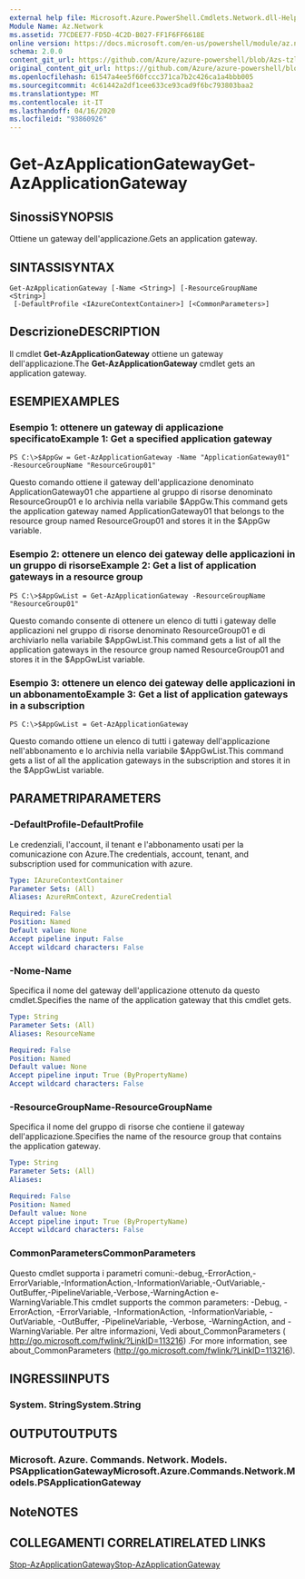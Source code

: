 ```yaml
---
external help file: Microsoft.Azure.PowerShell.Cmdlets.Network.dll-Help.xml
Module Name: Az.Network
ms.assetid: 77CDEE77-FD5D-4C2D-B027-FF1F6FF6618E
online version: https://docs.microsoft.com/en-us/powershell/module/az.network/get-azapplicationgateway
schema: 2.0.0
content_git_url: https://github.com/Azure/azure-powershell/blob/Azs-tzl/src/Network/Network/help/Get-AzApplicationGateway.md
original_content_git_url: https://github.com/Azure/azure-powershell/blob/Azs-tzl/src/Network/Network/help/Get-AzApplicationGateway.md
ms.openlocfilehash: 61547a4ee5f60fccc371ca7b2c426ca1a4bbb005
ms.sourcegitcommit: 4c61442a2df1cee633ce93cad9f6bc793803baa2
ms.translationtype: MT
ms.contentlocale: it-IT
ms.lasthandoff: 04/16/2020
ms.locfileid: "93860926"
---
```

# <span data-ttu-id="027ae-101">Get-AzApplicationGateway</span><span class="sxs-lookup"><span data-stu-id="027ae-101">Get-AzApplicationGateway</span></span>

## <span data-ttu-id="027ae-102">Sinossi</span><span class="sxs-lookup"><span data-stu-id="027ae-102">SYNOPSIS</span></span>
<span data-ttu-id="027ae-103">Ottiene un gateway dell'applicazione.</span><span class="sxs-lookup"><span data-stu-id="027ae-103">Gets an application gateway.</span></span>

## <span data-ttu-id="027ae-104">SINTASSI</span><span class="sxs-lookup"><span data-stu-id="027ae-104">SYNTAX</span></span>

```
Get-AzApplicationGateway [-Name <String>] [-ResourceGroupName <String>]
 [-DefaultProfile <IAzureContextContainer>] [<CommonParameters>]
```

## <span data-ttu-id="027ae-105">Descrizione</span><span class="sxs-lookup"><span data-stu-id="027ae-105">DESCRIPTION</span></span>
<span data-ttu-id="027ae-106">Il cmdlet **Get-AzApplicationGateway** ottiene un gateway dell'applicazione.</span><span class="sxs-lookup"><span data-stu-id="027ae-106">The **Get-AzApplicationGateway** cmdlet gets an application gateway.</span></span>

## <span data-ttu-id="027ae-107">ESEMPI</span><span class="sxs-lookup"><span data-stu-id="027ae-107">EXAMPLES</span></span>

### <span data-ttu-id="027ae-108">Esempio 1: ottenere un gateway di applicazione specificato</span><span class="sxs-lookup"><span data-stu-id="027ae-108">Example 1: Get a specified application gateway</span></span>
```
PS C:\>$AppGw = Get-AzApplicationGateway -Name "ApplicationGateway01" -ResourceGroupName "ResourceGroup01"
```

<span data-ttu-id="027ae-109">Questo comando ottiene il gateway dell'applicazione denominato ApplicationGateway01 che appartiene al gruppo di risorse denominato ResourceGroup01 e lo archivia nella variabile $AppGw.</span><span class="sxs-lookup"><span data-stu-id="027ae-109">This command gets the application gateway named ApplicationGateway01 that belongs to the resource group named ResourceGroup01 and stores it in the $AppGw variable.</span></span>

### <span data-ttu-id="027ae-110">Esempio 2: ottenere un elenco dei gateway delle applicazioni in un gruppo di risorse</span><span class="sxs-lookup"><span data-stu-id="027ae-110">Example 2: Get a list of application gateways in a resource group</span></span>
```
PS C:\>$AppGwList = Get-AzApplicationGateway -ResourceGroupName "ResourceGroup01"
```

<span data-ttu-id="027ae-111">Questo comando consente di ottenere un elenco di tutti i gateway delle applicazioni nel gruppo di risorse denominato ResourceGroup01 e di archiviarlo nella variabile $AppGwList.</span><span class="sxs-lookup"><span data-stu-id="027ae-111">This command gets a list of all the application gateways in the resource group named ResourceGroup01 and stores it in the $AppGwList variable.</span></span>

### <span data-ttu-id="027ae-112">Esempio 3: ottenere un elenco dei gateway delle applicazioni in un abbonamento</span><span class="sxs-lookup"><span data-stu-id="027ae-112">Example 3: Get a list of application gateways in a subscription</span></span>
```
PS C:\>$AppGwList = Get-AzApplicationGateway
```

<span data-ttu-id="027ae-113">Questo comando ottiene un elenco di tutti i gateway dell'applicazione nell'abbonamento e lo archivia nella variabile $AppGwList.</span><span class="sxs-lookup"><span data-stu-id="027ae-113">This command gets a list of all the application gateways in the subscription and stores it in the $AppGwList variable.</span></span>

## <span data-ttu-id="027ae-114">PARAMETRI</span><span class="sxs-lookup"><span data-stu-id="027ae-114">PARAMETERS</span></span>

### <span data-ttu-id="027ae-115">-DefaultProfile</span><span class="sxs-lookup"><span data-stu-id="027ae-115">-DefaultProfile</span></span>
<span data-ttu-id="027ae-116">Le credenziali, l'account, il tenant e l'abbonamento usati per la comunicazione con Azure.</span><span class="sxs-lookup"><span data-stu-id="027ae-116">The credentials, account, tenant, and subscription used for communication with azure.</span></span>

```yaml
Type: IAzureContextContainer
Parameter Sets: (All)
Aliases: AzureRmContext, AzureCredential

Required: False
Position: Named
Default value: None
Accept pipeline input: False
Accept wildcard characters: False
```

### <span data-ttu-id="027ae-117">-Nome</span><span class="sxs-lookup"><span data-stu-id="027ae-117">-Name</span></span>
<span data-ttu-id="027ae-118">Specifica il nome del gateway dell'applicazione ottenuto da questo cmdlet.</span><span class="sxs-lookup"><span data-stu-id="027ae-118">Specifies the name of the application gateway that this cmdlet gets.</span></span>

```yaml
Type: String
Parameter Sets: (All)
Aliases: ResourceName

Required: False
Position: Named
Default value: None
Accept pipeline input: True (ByPropertyName)
Accept wildcard characters: False
```

### <span data-ttu-id="027ae-119">-ResourceGroupName</span><span class="sxs-lookup"><span data-stu-id="027ae-119">-ResourceGroupName</span></span>
<span data-ttu-id="027ae-120">Specifica il nome del gruppo di risorse che contiene il gateway dell'applicazione.</span><span class="sxs-lookup"><span data-stu-id="027ae-120">Specifies the name of the resource group that contains the application gateway.</span></span>

```yaml
Type: String
Parameter Sets: (All)
Aliases: 

Required: False
Position: Named
Default value: None
Accept pipeline input: True (ByPropertyName)
Accept wildcard characters: False
```

### <span data-ttu-id="027ae-121">CommonParameters</span><span class="sxs-lookup"><span data-stu-id="027ae-121">CommonParameters</span></span>
<span data-ttu-id="027ae-122">Questo cmdlet supporta i parametri comuni:-debug,-ErrorAction,-ErrorVariable,-InformationAction,-InformationVariable,-OutVariable,-OutBuffer,-PipelineVariable,-Verbose,-WarningAction e-WarningVariable.</span><span class="sxs-lookup"><span data-stu-id="027ae-122">This cmdlet supports the common parameters: -Debug, -ErrorAction, -ErrorVariable, -InformationAction, -InformationVariable, -OutVariable, -OutBuffer, -PipelineVariable, -Verbose, -WarningAction, and -WarningVariable.</span></span> <span data-ttu-id="027ae-123">Per altre informazioni, Vedi about_CommonParameters ( http://go.microsoft.com/fwlink/?LinkID=113216) .</span><span class="sxs-lookup"><span data-stu-id="027ae-123">For more information, see about_CommonParameters (http://go.microsoft.com/fwlink/?LinkID=113216).</span></span>

## <span data-ttu-id="027ae-124">INGRESSI</span><span class="sxs-lookup"><span data-stu-id="027ae-124">INPUTS</span></span>

### <span data-ttu-id="027ae-125">System. String</span><span class="sxs-lookup"><span data-stu-id="027ae-125">System.String</span></span>

## <span data-ttu-id="027ae-126">OUTPUT</span><span class="sxs-lookup"><span data-stu-id="027ae-126">OUTPUTS</span></span>

### <span data-ttu-id="027ae-127">Microsoft. Azure. Commands. Network. Models. PSApplicationGateway</span><span class="sxs-lookup"><span data-stu-id="027ae-127">Microsoft.Azure.Commands.Network.Models.PSApplicationGateway</span></span>

## <span data-ttu-id="027ae-128">Note</span><span class="sxs-lookup"><span data-stu-id="027ae-128">NOTES</span></span>

## <span data-ttu-id="027ae-129">COLLEGAMENTI CORRELATI</span><span class="sxs-lookup"><span data-stu-id="027ae-129">RELATED LINKS</span></span>

[<span data-ttu-id="027ae-130">Stop-AzApplicationGateway</span><span class="sxs-lookup"><span data-stu-id="027ae-130">Stop-AzApplicationGateway</span></span>](./Stop-AzApplicationGateway.md)


